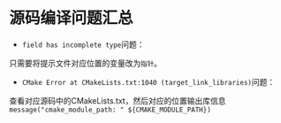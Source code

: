 # 源码编译问题汇总

* `field has incomplete type`问题：

只需要将提示文件对应位置的变量改为`指针`。

* `CMake Error at CMakeLists.txt:1040 (target_link_libraries)`问题：

查看对应源码中的CMakeLists.txt，然后对应的位置输出库信息 `message("cmake_module_path: " ${CMAKE_MODULE_PATH})` 

